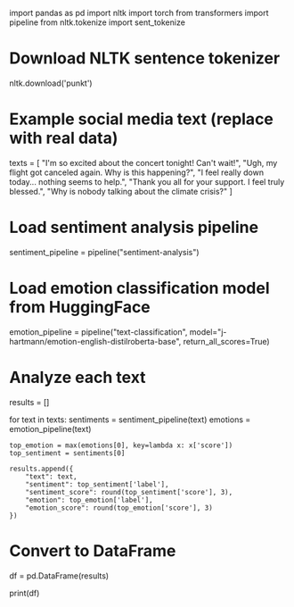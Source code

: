 import pandas as pd
import nltk
import torch
from transformers import pipeline
from nltk.tokenize import sent_tokenize

# Download NLTK sentence tokenizer
nltk.download('punkt')

# Example social media text (replace with real data)
texts = [
    "I'm so excited about the concert tonight! Can't wait!",
    "Ugh, my flight got canceled again. Why is this happening?",
    "I feel really down today... nothing seems to help.",
    "Thank you all for your support. I feel truly blessed.",
    "Why is nobody talking about the climate crisis?"
]

# Load sentiment analysis pipeline
sentiment_pipeline = pipeline("sentiment-analysis")

# Load emotion classification model from HuggingFace
emotion_pipeline = pipeline("text-classification", 
                            model="j-hartmann/emotion-english-distilroberta-base", 
                            return_all_scores=True)

# Analyze each text
results = []

for text in texts:
    sentiments = sentiment_pipeline(text)
    emotions = emotion_pipeline(text)

    top_emotion = max(emotions[0], key=lambda x: x['score'])
    top_sentiment = sentiments[0]

    results.append({
        "text": text,
        "sentiment": top_sentiment['label'],
        "sentiment_score": round(top_sentiment['score'], 3),
        "emotion": top_emotion['label'],
        "emotion_score": round(top_emotion['score'], 3)
    })

# Convert to DataFrame
df = pd.DataFrame(results)

print(df)
